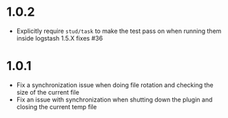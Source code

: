 # 1.0.2
- Explicitly require `stud/task` to make the test pass on when running them inside logstash 1.5.X fixes #36
  
# 1.0.1
- Fix a synchronization issue when doing file rotation and checking the size of the current file
- Fix an issue with synchronization when shutting down the plugin and closing the current temp file
